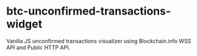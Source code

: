 # btc-unconfirmed-transactions-widget
Vanilla JS unconfirmed transactions visualizer using Blockchain.info WSS API and Public HTTP API.
